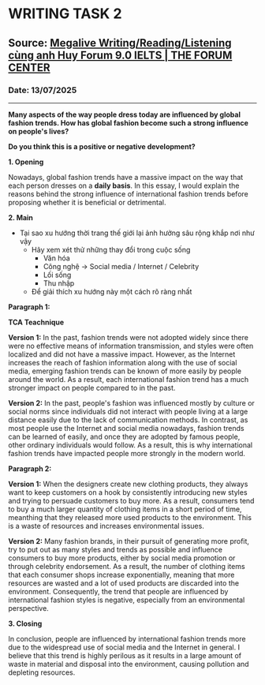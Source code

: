 # WRITING TASK 2

## Source: [Megalive Writing/Reading/Listening cùng anh Huy Forum 9.0 IELTS | THE FORUM CENTER](https://www.youtube.com/watch?v=nVkAILD7xFE)

### Date: 13/07/2025
---

**Many aspects of the way people dress today are influenced by global fashion trends. How has global fashion become such a strong influence on people's lives?**

**Do you think this is a positive or negative development?**

**1. Opening**

Nowadays, global fashion trends have a massive impact on the way that each person dresses on a **daily basis**. In this essay, I would explain the reasons behind the strong influence of international fashion trends before proposing whether it is beneficial or detrimental.

**2. Main**
- Tại sao xu hướng thời trang thế giới lại ảnh hưởng sâu rộng khắp nơi như vậy
    - Hãy xem xét thử những thay đổi trong cuộc sống
      - Văn hóa
      - Công nghệ -> Social media / Internet / Celebrity
      - Lối sống
      - Thu nhập
    - Để giải thích xu hướng này một cách rõ ràng nhất

**Paragraph 1:**

**TCA Teachnique**

**Version 1:** In the past, fashion trends were not adopted widely since there were no effective means of information transmission, and styles were often localized and did not have a massive impact. However, as the Internet increases the reach of fashion information along with the use of social media, emerging fashion trends can be known of more easily by people around the world. As a result, each international fashion trend has a much stronger impact on people compared to in the past.

**Version 2:** In the past, people's fashion was influenced mostly by culture or social norms since individuals did not interact with people living at a large distance easily due to the lack of communication methods. In contrast, as most people use the Internet and social media nowadays, fashion trends can be learned of easily, and once they are adopted by famous people, other ordinary individuals would follow. As a result, this is why international fashion trends have impacted people more strongly in the modern world.

**Paragraph 2:**

**Version 1:** When the designers create new clothing products, they always want to keep customers on a hook by consistently introducing new styles and trying to persuade customers to buy more. As a result, consumers tend to buy a much larger quantity of clothing items in a short period of time, meanthing that they released more used products to the environment. This is a waste of resources and increases environmental issues.

**Version 2:** Many fashion brands, in their pursuit of generating more profit, try to put out as many styles and trends as possible and influence consumers to buy more products, either by social media promotion or through celebrity endorsement. As a result, the number of clothing items that each consumer shops increase exponentially, meaning that more resources are wasted and a lot of used products are discarded into the environment. Consequently, the trend that people are influenced by international fashion styles is negative, especially from an environmental perspective.


**3. Closing**

In conclusion, people are influenced by international fashion trends more due to the widespread use of social media and the Internet in general. I believe that this trend is highly perilous as it results in a large amount of waste in material and disposal into the environment, causing pollution and depleting resources.